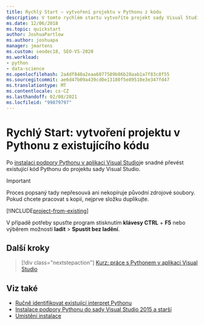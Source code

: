 ```yaml
---
title: Rychlý Start – vytvoření projektu v Pythonu z kódu
description: V tomto rychlém startu vytvoříte projekt sady Visual Studio pro Python ze stávající složky pomocí vhodné šablony.
ms.date: 12/06/2018
ms.topic: quickstart
author: JoshuaPartlow
ms.author: joshuapa
manager: jmartens
ms.custom: seodec18, SEO-VS-2020
ms.workload:
- python
- data-science
ms.openlocfilehash: 2a4df840a2eaa6077589b86b28aab1a7f83c8f55
ms.sourcegitcommit: ae6d47b09a439cd0e13180f5e89510e3e347fd47
ms.translationtype: MT
ms.contentlocale: cs-CZ
ms.lasthandoff: 02/08/2021
ms.locfileid: "99879797"
---
```

# <a name="quickstart-create-a-python-project-from-existing-code"></a>Rychlý Start: vytvoření projektu v Pythonu z existujícího kódu

Po [instalaci podpory Pythonu v aplikaci Visual Studio](installing-python-support-in-visual-studio.md)je snadné převést existující kód Pythonu do projektu sady Visual Studio.

> [!Important]
> Proces popsaný tady nepřesouvá ani nekopíruje původní zdrojové soubory. Pokud chcete pracovat s kopií, nejprve složku duplikujte.

[!INCLUDE[project-from-existing](includes/project-from-existing.md)]

V případě potřeby spusťte program stisknutím **klávesy CTRL** + **F5** nebo výběrem možnosti **ladit**  >  **Spustit bez ladění**.

## <a name="next-steps"></a>Další kroky

> [!div class="nextstepaction"]
> [Kurz: práce s Pythonem v aplikaci Visual Studio](tutorial-working-with-python-in-visual-studio-step-01-create-project.md)

## <a name="see-also"></a>Viz také

- [Ručně identifikovat existující interpret Pythonu](managing-python-environments-in-visual-studio.md#manually-identify-an-existing-environment)
- [Instalace podpory Pythonu do sady Visual Studio 2015 a starší](installing-python-support-in-visual-studio.md)
- [Umístění instalace](installing-python-support-in-visual-studio.md#install-locations)
